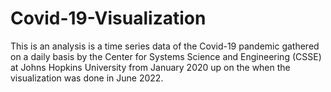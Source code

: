 # Covid-19-Visualization
This is an analysis is a time series data of the Covid-19 pandemic gathered on a daily basis by the Center for Systems Science and Engineering (CSSE) at Johns Hopkins University from January 2020 up on the when the visualization was done in June 2022.
